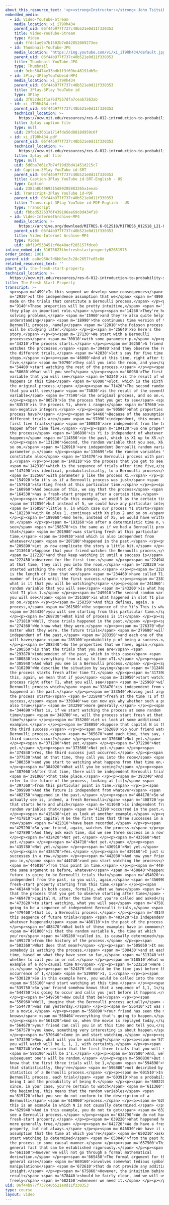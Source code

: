 ```yaml
---
about_this_resource_text: '<p><strong>Instructor:</strong> John Tsitsiklis</p>'
embedded_media:
  - id: Video-YouTube-Stream
    media_location: xi_iT9Rh434
    parent_uid: 06f44b977f737c40b521e0d11f330353
    title: Video-YouTube-Stream
    type: Video
    uid: ffdc1ae9b7b1502b7e842852069273ee
  - id: Thumbnail-YouTube-JPG
    media_location: 'https://img.youtube.com/vi/xi_iT9Rh434/default.jpg'
    parent_uid: 06f44b977f737c40b521e0d11f330353
    title: Thumbnail-YouTube-JPG
    type: Thumbnail
    uid: 9cbc58474e33bdb1f3f69bc46191db5e
  - id: 3Play-3PlayYouTubeid-MP4
    media_location: xi_iT9Rh434
    parent_uid: 06f44b977f737c40b521e0d11f330353
    title: 3Play-3Play YouTube id
    type: 3Play
    uid: 3f852de3f1a76d7557dfa7ceab7263ab
  - id: xi_iT9Rh434.srt
    parent_uid: 06f44b977f737c40b521e0d11f330353
    technical_location: >-
      https://ocw.mit.edu/resources/res-6-012-introduction-to-probability-spring-2018/part-iii-random-processes/the-fresh-start-property/xi_iT9Rh434.srt
    title: 3play caption file
    type: null
    uid: 29fb1e36b1a1714fde56d8818d959c0f
  - id: xi_iT9Rh434.pdf
    parent_uid: 06f44b977f737c40b521e0d11f330353
    technical_location: >-
      https://ocw.mit.edu/resources/res-6-012-introduction-to-probability-spring-2018/part-iii-random-processes/the-fresh-start-property/xi_iT9Rh434.pdf
    title: 3play pdf file
    type: null
    uid: 5d6ba7d61c7b74f19d2bd41451d215c7
  - id: Caption-3Play YouTube id-SRT
    parent_uid: 06f44b977f737c40b521e0d11f330353
    title: Caption-3Play YouTube id-SRT-English - US
    type: Caption
    uid: 2383a8b4069315d80205883265a1eeab
  - id: Transcript-3Play YouTube id-PDF
    parent_uid: 06f44b977f737c40b521e0d11f330353
    title: Transcript-3Play YouTube id-PDF-English - US
    type: Transcript
    uid: fbbed5326376f439106ae69c0d434f10
  - id: Video-InternetArchive-MP4
    media_location: >-
      https://archive.org/download/MITRES.6-012S18/MITRES6_012S18_L21-05_300k.mp4
    parent_uid: 06f44b977f737c40b521e0d11f330353
    title: Video-Internet Archive-MP4
    type: Video
    uid: abf19f533451cf0e48acf285157fdce0
inline_embed_id: 51675623thefreshstartproperty62651975
order_index: 1961
parent_uid: ea0e960c7d6bb5ec3c28c2657fe85c0d
related_resources_text: ''
short_url: the-fresh-start-property
technical_location: >-
  https://ocw.mit.edu/resources/res-6-012-introduction-to-probability-spring-2018/part-iii-random-processes/the-fresh-start-property
title: The Fresh Start Property
transcript: >-
  <p><span m='499'>In this segment we develop some consequences</span> <span
  m='2930'>of the independence assumption that we</span> <span m='4890'>have
  made on the trials that constitute a Bernoulli process.</span> </p><p><span
  m='9140'>These properties will be pretty intuitive,</span> <span m='12440'>but
  they play an important role.</span> </p><p><span m='14260'>They're helpful in
  solving problems,</span> <span m='15960'>and they're also quite helpful in
  understanding</span> <span m='18990'>the continuous time version of the
  Bernoulli process, namely</span> <span m='22010'>the Poisson process that we
  will be studying later.</span> </p><p><span m='25640'>So here's the
  story.</span> </p><p><span m='27130'>We start with a Bernoulli
  processes</span> <span m='30010'>with some parameter p.</span> </p><p><span
  m='34210'>The process starts.</span> </p><p><span m='36250'>A friend of yours
  watches the processes,</span> <span m='39480'>and they observe the results of
  the different trials,</span> <span m='42830'>let's say for five time
  steps.</span> </p><p><span m='46000'>And at this time, right after time
  five,</span> <span m='50790'>they call you into the room, and you</span> <span
  m='54400'>start watching the rest of the process.</span> </p><p><span
  m='58680'>What will you see?</span> </p><p><span m='60980'>The first random
  variable that you will see</span> <span m='63340'>is the result of whatever
  happens in this time</span> <span m='66090'>slot, which is the sixth slot of
  the original process.</span> </p><p><span m='71420'>The second random variable
  that you will see</span> <span m='74030'>is the result of the seventh random
  variable</span> <span m='77590'>in the original process, and so on.</span>
  </p><p><span m='80570'>So the process that you get to see</span> <span
  m='83570'>is the process Yi, where i ranges</span> <span m='87660'>over the
  non-negative integers.</span> </p><p><span m='90580'>What properties does this
  process have?</span> </p><p><span m='94460'>Because of the assumption that the
  different trials are</span> <span m='97090'>independent, this means that the
  first five trials</span> <span m='100020'>are independent from the trials that
  happen after time five.</span> </p><p><span m='104130'>So one property is that
  the process</span> <span m='106890'>is Yi is independent of whatever
  happens</span> <span m='114550'>in the past, which is X1 up to X5.</span>
  </p><p><span m='121200'>Second, the random variable that you see, X6, X7, and
  so on,</span> <span m='126910'>are independent Bernoulli random variables with
  parameter p.</span> </p><p><span m='130699'>So the random variables Yi
  constitute also</span> <span m='134370'>a Bernoulli process with parameter
  p.</span> </p><p><span m='140110'>So the process that you get to see,</span>
  <span m='142310'>which is the sequence of trials after time five,</span> <span
  m='147490'>is identical, probabilistically, to a Bernoulli process</span>
  <span m='152560'>with parameter p like the process Xi.</span> </p><p><span
  m='154920'>So it's as if a Bernoulli process was just</span> <span
  m='157910'>starting fresh at this particular time.</span> </p><p><span
  m='160960'>And because of this, we say that the process</span> <span
  m='164530'>has a fresh-start property after a certain time.</span>
  </p><p><span m='169510'>In this example, we used 5 as the certain time,</span>
  <span m='172850'>but instead of 5, we could have any particular integer</span>
  <span m='176850'>little n, in which case our process Y1 starts</span> <span
  m='182230'>with Xn plus 1, continues with Xn plus 2 and so on.</span>
  </p><p><span m='189060'>And here, instead of X5, we would have written
  Xn.</span> </p><p><span m='193260'>So after a deterministic time n, what you
  see</span> <span m='198570'>is the same as if we had a Bernoulli process
  that</span> <span m='201980'>was starting fresh at this particular
  time,</span> <span m='204930'>and which is also independent from
  whatever</span> <span m='207180'>happened in the past.</span> </p><p><span
  m='209890'>Let us now complicate the story a little bit.</span> </p><p><span
  m='213010'>Suppose that your friend watches the Bernoulli process,</span>
  <span m='217220'>and they keep watching it until a success is</span> <span
  m='222450'>observed for the first time.</span> </p><p><span m='224940'>Right
  at that time, they call you into the room,</span> <span m='228220'>and you
  started watching the rest of the process.</span> </p><p><span m='232880'>This
  is the length of time that we</span> <span m='234460'>have called T1, the
  number of trials until the first success.</span> </p><p><span m='238350'>So
  what is it that you will be watching?</span> </p><p><span m='241060'>The first
  random variable that you will see</span> <span m='243200'>is what happens in
  slot T1 plus 1.</span> </p><p><span m='249010'>The second random variable that
  you will see</span> <span m='251160'>is what happened in slot T1 plus 2, and
  so on.</span> </p><p><span m='258350'>And this defines, again, a
  process,</span> <span m='261589'>the sequence of the Yi's This is what</span>
  <span m='264430'>you will see starting from this particular time.</span>
  </p><p><span m='268730'>What kind of process is it?</span> </p><p><span
  m='271810'>Well, these trials happened in the past.</span> </p><p><span
  m='274360'>We know what they were.</span> </p><p><span m='276370'>But no
  matter what they were, the future trials</span> <span m='279680'>will still be
  independent of the past,</span> <span m='283350'>and each one of the trials
  will have</span> <span m='285100'>probability p of being a success.</span>
  </p><p><span m='288340'>So the properties that we have, again,</span> <span
  m='290550'>is that the trials that you see are</span> <span
  m='293870'>independent of the past, which in this case</span> <span
  m='300830'>is everything from x1 up to time xT1.</span> </p><p><span
  m='305940'>And what you see is a Bernoulli process.</span> </p><p><span
  m='310200'>We describe the situation by saying</span> <span m='312460'>that
  the process starts fresh after time T1.</span> </p><p><span m='317390'>And by
  this, again, we mean that if you</span> <span m='320950'>start watching the
  process right after T1, what you will see</span> <span m='325960'>will be a
  Bernoulli process which</span> <span m='328470'>is independent from whatever
  happened in the past.</span> </p><p><span m='333540'>Having just argued that
  the process starts</span> <span m='335840'>fresh at the time T1 of the first
  success,</span> <span m='339940'>we can now ask why whether such a property is
  also true</span> <span m='343290'>more generally.</span> </p><p><span
  m='344690'>That is, if we start watching the process at some random
  time</span> <span m='349780'>n, will the process start fresh at that
  time?</span> </p><p><span m='355200'>Let us look at some additional
  examples.</span> </p><p><span m='358050'>Suppose that capital N is the time of
  the third success.</span> </p><p><span m='362080'>So your friend watches the
  Bernoulli process,</span> <span m='365670'>and each time, they say, did the
  third success occur?</span> </p><p><span m='370360'>Not yet.</span>
  </p><p><span m='371280'>Not yet.</span> </p><p><span m='372200'>Not
  yet.</span> </p><p><span m='373560'>Not yet.</span> </p><p><span
  m='374840'>Yes, the third success just occurred.</span> </p><p><span
  m='377530'>And at that time, they call you into the room</span> <span
  m='380350'>and you start to watching what happens from that time on.</span>
  </p><p><span m='384920'>What will you be seeing?</span> </p><p><span
  m='387060'>After that time, there will be independent Bernoulli trials</span>
  <span m='391860'>that take place.</span> </p><p><span m='393340'>And these
  refer to the future of the process, looking at [it]</span> <span
  m='397360'>from this particular point in time.</span> </p><p><span
  m='399990'>And the future is independent from whatever</span> <span
  m='402750'>happened in the past.</span> </p><p><span m='404170'>So what you
  actually see is, indeed, a fresh Bernoulli</span> <span m='408720'>process
  that starts here and which</span> <span m='411040'>is independent from the
  random variables that</span> <span m='413190'>occurred in the past.</span>
  </p><p><span m='415430'>Let us look at another example.</span> </p><p><span
  m='417810'>Let capital N be the first time that three successes in a
  row</span> <span m='422310'>have been recorded.</span> </p><p><span
  m='425290'>So your friend, again, watches the process.</span> </p><p><span
  m='427890'>And they ask each time, did we see three success in a row?</span>
  </p><p><span m='432420'>Not yet.</span> </p><p><span m='433660'>Not
  yet.</span> </p><p><span m='434710'>Not yet.</span> </p><p><span
  m='435780'>Not yet.</span> </p><p><span m='436910'>Not yet.</span>
  </p><p><span m='438470'>Yes.</span> </p><p><span m='439160'>I just saw three
  successes in a row.</span> </p><p><span m='442030'>And now your friend calls
  you in,</span> <span m='444740'>and you start watching the process</span>
  <span m='446810'>from this point in time.</span> </p><p><span m='448410'>By
  the same argument as before, whatever</span> <span m='450840'>happens in the
  future is going to be Bernoulli trials that</span> <span m='454020'>are
  independent from the past, so you will, again,</span> <span m='456990'>have a
  fresh-start property starting from this time.</span> </p><p><span
  m='461440'>So in both cases, formally, what we have</span> <span m='464820'>is
  that the process that you get to observe starting after time</span> <span
  m='469470'>capital N, after the time that you're called and asked</span> <span
  m='473620'>to start watching, what you will see</span> <span m='475830'>is
  going to be a sequence of independent Bernoulli trials,</span> <span
  m='479460'>that is, a Bernoulli process.</span> </p><p><span m='481490'>And
  this sequence of future trials</span> <span m='483420'>is independent from
  whatever happened</span> <span m='486110'>in the past of the process.</span>
  </p><p><span m='488470'>What both of these examples have in common</span>
  <span m='491800'>is that the random variable N, the time at which
  you're</span> <span m='495280'>called in, is causally determined</span> <span
  m='499270'>from the history of the process.</span> </p><p><span
  m='503360'>What does that mean?</span> </p><p><span m='505050'>It means that
  somebody is watching the process,</span> <span m='508430'>and at each point in
  time, based on what they have seen so far,</span> <span m='513240'>they decide
  whether to call you in or not.</span> </p><p><span m='518510'>What would be an
  example of a non-causal time N?</span> </p><p><span m='523250'>Here it
  is.</span> </p><p><span m='524370'>N could be the time just before the first
  occurrence of 1,</span> <span m='529090'>1, 1.</span> </p><p><span
  m='530120'>So in this example here, you would be called into the room</span>
  <span m='535100'>and start watching at this time.</span> </p><p><span
  m='539750'>So your friend somehow knows that a sequence of 1,1, 1</span> <span
  m='544750'>is going to occur and calls you just before it happens.</span>
  </p><p><span m='549750'>How could that be?</span> </p><p><span
  m='550960'>Well, imagine that the Bernoulli process actually</span> <span
  m='554470'>was run yesterday.</span> </p><p><span m='556410'>It was recorded
  in a movie.</span> </p><p><span m='558090'>Your friend has seen the movie, so
  knows</span> <span m='560404'>everything that's going to happen.</span>
  </p><p><span m='561820'>And so, when the movie is replayed today,</span> <span
  m='564670'>your friend can call you in at this time and tell you,</span> <span
  m='567570'>you know, something very interesting is about happen.</span>
  </p><p><span m='570540'>Come in and start watching.</span> </p><p><span
  m='573290'>Now, what will you be watching?</span> </p><p><span m='577170'>What
  you will watch will be 1, 1, 1, with certainty.</span> </p><p><span
  m='582740'>You're certain that the first three trials that you will see</span>
  <span m='586190'>will be 1's.</span> </p><p><span m='587580'>And, well, the
  subsequent one's will be random.</span> </p><p><span m='590830'>But since you
  know that the first three trials will be 1,</span> <span m='594690'>this means
  that statistically, they're</span> <span m='596880'>not described by the
  statistics of a Bernoulli process.</span> </p><p><span m='601510'>In a
  Bernoulli process, each trial</span> <span m='603910'>has a probability of
  being 1 and the probability of being 0.</span> </p><p><span m='608220'>But
  since, in your case, you're certain to watch</span> <span m='611360'>1's in
  the beginning, this means that the random variables</span> <span
  m='615120'>that you see do not conform to the description of a
  Bernoulli</span> <span m='619060'>process.</span> </p><p><span m='620290'>So
  this is an example in which N is not causally determined.</span> </p><p><span
  m='629940'>And in this example, you do not to get</span> <span m='632540'>to
  see a Bernoulli process.</span> </p><p><span m='634790'>We do not have the
  fresh-start property.</span> </p><p><span m='639220'>What happened here is
  more generally true.</span> </p><p><span m='642720'>We do have a fresh-start
  property, but not always.</span> </p><p><span m='646830'>We have it under the
  assumption that the time at which you're</span> <span m='650210'>asked to
  start watching is determined</span> <span m='653040'>from the past history of
  the process in some causal manner.</span> </p><p><span m='657500'>This is a
  general fact that can be established rigorously.</span> </p><p><span
  m='661160'>However we will not go through a formal mathematical
  derivation.</span> </p><p><span m='665450'>The formal argument for the most
  general case</span> <span m='669160'>involves somewhat tedious symbol
  manipulations</span> <span m='672610'>that do not provide any additional
  insight.</span> </p><p><span m='675860'>However, the intuition behind this
  result</span> <span m='678440'>should be fairly clear, and we will use it
  freely</span> <span m='682150'>whenever we need it.</span> </p><p></p>
uid: 06f44b977f737c40b521e0d11f330353
type: course
layout: video
---
```

